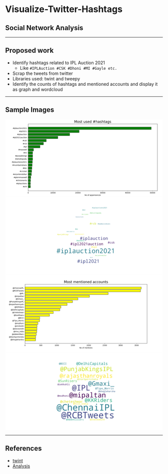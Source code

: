 # Visualize-Twitter-Hashtags
## Social Network Analysis
---
## Proposed work
- Identify hashtags related to IPL Auction 2021
	- Like `#IPLAuction #CSK #Dhoni #MI #Gayle etc. `
- Scrap the tweets from twitter 
- Libraries used: twint and tweepy
- Identify the counts of hashtags and mentioned accounts and display it as graph and wordcloud
---
## Sample Images
![image](https://github.com/SwethaMagesh/Visualize-Twitter-Hashtags/blob/main/Tweets/OUTPUTS/Figure_1.png)
![image](https://github.com/SwethaMagesh/Visualize-Twitter-Hashtags/blob/main/Tweets/OUTPUTS/Figure_2.png)
![image](https://github.com/SwethaMagesh/Visualize-Twitter-Hashtags/blob/main/Tweets/OUTPUTS/3.png)
![image](https://github.com/SwethaMagesh/Visualize-Twitter-Hashtags/blob/main/Tweets/OUTPUTS/4.png)

---
## References
- [twint](https://github.com/twintproject/twint)
- [Analysis](https://towardsdatascience.com/visualization-of-information-from-raw-twitter-data-part-1-99181ad19c)

